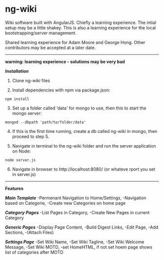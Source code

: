 # ng-wiki
Wiki software built with AngularJS. Chiefly a learning experience. The intial setup may be a little shakey. This is also a learning experience for the local bootstrapping/server management.

Shared learning experience for Adam Moore and George Hong. Other contributors may be accepted at a later date.

-----

**warning: learning experience - solutions may be very bad**

***Installation***

1. Clone ng-wiki files

2. Install dependencies with npm via package.json:
```	
npm install
```    
3. Set up a folder called 'data' for mongo to use, then this to start the mongo server:
```
mongod --dbpath 'path/to/folder/data'
```    
4. If this is the first time running, create a db called ng-wiki in mongo, then proceed to step 5.

5. Navigate in terminal to the ng-wiki folder and run the server application on Node:
```	
node server.js
```    
6. Navigate in browser to http://localhost:8080/ (or whateve rport you set in server.js)

-----

**Features**

***Main Template***
	-Permenant Navigation to Home/Settings,
	-Navigation based on Categorie,
	-Create new Categories on home page

***Category Pages***
	-List Pages in Category,
	-Create New Pages in current Category

***Generic Pages***
	-Display Page Content,
	-Build Digest Links,
	-Edit Page,
	-Add Sections,
	-(Attach Files)

***Settings Page***
	-Set Wiki Name,
	-Set Wiki Tagline,
	-Set Wiki Welcome Message,
	-Set Wiki MOTD,
	-set HomeHTML, if not set hoem page shows list of categories after MOTD